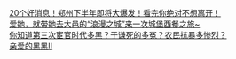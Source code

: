  
[20个好消息！郑州下半年即将大爆发！看完你绝对不想离开！](http://www.dianyue.me/archives/809/cwlckqrfwbeaqfj8/)  
[爱她，就带她去大邑的“浪漫之城”来一次城堡西餐之旅~](http://www.dianyue.me/archives/180/huca49ax80bwjauo/)  
[你知道第三次宦官时代多黑？于谦死的多冤？农民抗暴多惨烈？](http://www.dianyue.me/archives/874/bgzuacum5n226zuj/)  
[亲爱的黑黑Ⅱ](http://www.dianyue.me/archives/664/4od5q2gar2j70as9/)